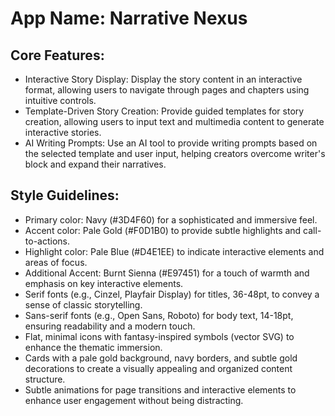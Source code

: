 # **App Name**: Narrative Nexus

## Core Features:

- Interactive Story Display: Display the story content in an interactive format, allowing users to navigate through pages and chapters using intuitive controls.
- Template-Driven Story Creation: Provide guided templates for story creation, allowing users to input text and multimedia content to generate interactive stories.
- AI Writing Prompts: Use an AI tool to provide writing prompts based on the selected template and user input, helping creators overcome writer's block and expand their narratives.

## Style Guidelines:

- Primary color: Navy (#3D4F60) for a sophisticated and immersive feel.
- Accent color: Pale Gold (#F0D1B0) to provide subtle highlights and call-to-actions.
- Highlight color: Pale Blue (#D4E1EE) to indicate interactive elements and areas of focus.
- Additional Accent: Burnt Sienna (#E97451) for a touch of warmth and emphasis on key interactive elements.
- Serif fonts (e.g., Cinzel, Playfair Display) for titles, 36-48pt, to convey a sense of classic storytelling.
- Sans-serif fonts (e.g., Open Sans, Roboto) for body text, 14-18pt, ensuring readability and a modern touch.
- Flat, minimal icons with fantasy-inspired symbols (vector SVG) to enhance the thematic immersion.
- Cards with a pale gold background, navy borders, and subtle gold decorations to create a visually appealing and organized content structure.
- Subtle animations for page transitions and interactive elements to enhance user engagement without being distracting.